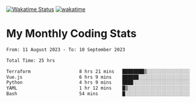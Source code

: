 [![Wakatime Status](https://github.com/noopurphalak/noopurphalak/workflows/wakatime-status-update/badge.svg)](https://github.com/noopurphalak/noopurphalak/actions/workflows/main.yml)
[![wakatime](https://wakatime.com/badge/user/80ace140-ef40-4fdd-b8ed-f3be3d2e1aea.svg)](https://wakatime.com/@80ace140-ef40-4fdd-b8ed-f3be3d2e1aea)

# My Monthly Coding Stats

<!--START_SECTION:waka-->

```txt
From: 11 August 2023 - To: 10 September 2023

Total Time: 25 hrs

Terraform                  8 hrs 21 mins   ████████▒░░░░░░░░░░░░░░░░   33.37 %
Vue.js                     6 hrs 9 mins    ██████░░░░░░░░░░░░░░░░░░░   24.61 %
Python                     4 hrs 9 mins    ████░░░░░░░░░░░░░░░░░░░░░   16.60 %
YAML                       1 hr 12 mins    █▒░░░░░░░░░░░░░░░░░░░░░░░   04.80 %
Bash                       54 mins         █░░░░░░░░░░░░░░░░░░░░░░░░   03.64 %
```

<!--END_SECTION:waka-->
